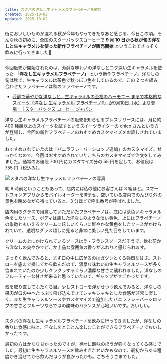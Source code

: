 ```yaml
---
title: スタバの洋なし生キャラメルフラペチーノを飲む
created: 2025-10-02
updated: 2025-10-02
---
```


街においしいものが溢れる秋が今年もやってきたなあと感じる、今日この頃。そんな秋の初めに、全国のスターバックスコーヒーで **9 月 10 日から秋が旬の洋なしと生キャラメルを使った新作フラペチーノが販売開始** ということでさっそく飲みに行ってきました🍐

---

今回販売が開始されたのは、芳醇な味わいの洋なしとコク深い生キャラメルを使った **「洋なし生キャラメルフラペチーノ」** という新作フラペチーノ。洋なしの旬は秋で、生キャラメルは茶色で秋っぽい色をしているので、この 2 つを組み合わせたフラペチーノは秋のフラペチーノです。

- [芳醇で華やかな洋なしと、生キャラメルの至福のハーモニー まるで本格的なスイーツ『洋なし 生キャラメル フラペチーノ®』が9月10日（水）より登場！ | スターバックス コーヒー ジャパン](https://www.starbucks.co.jp/press_release/pr2025-5612.php)

洋なし生キャラメルフラペチーノの販売を知らせるプレスリリースには、月に約 400 種類以上のスイーツを試すというスイーツライターの chico さんという方が登場し、今回の新作フラペチーノのおすすめカスタマイズをお話しされていました。

おすすめされていたのは「バニラフレーバーシロップ追加」のカスタマイズ。せっかくなので、今回はおすすめされていたこちらのカスタマイズで注文をしてみました。通常のお値段 700 円にカスタマイズ分の 55 円を足して、お値段は 755 円（税込み）。

![スタバの洋なし生キャラメルフラペチーノの写真](e5221264-f36f-4cb2-7eac-328b95cd9900)

朝 9 時前ということもあって、店内には私の他にお客さんは 3 組ほど。スマートフォンアプリからモバイルオーダーを済ませ、空いている店内でのんびり外の景色を眺めながら待っていると、3 分ほどで呼出番号が呼ばれました。

店内用のグラスで用意していただいたフラペチーノは、底には茶色いキャラメル色をしたソース、ボディは熟した洋なしのような淡い黄色、上にはフラペチーノの象徴ともいえるクリームに眩しいくらいに鮮やかな黄色をしたソースがかけられていて、透明なグラス越しに見ると非常に美しい見た目をしています。

クリームの上にかけられているソースはラ・フランスソースだそうで、飲む前から洋なしの爽やかでどこか上品な雰囲気の香りがふわりと感じられます。

さっそく飲んでみると、まず口の中に広がるのはガツンとくる強烈な甘さ。ストローを底まで挿してから飲んだので、濃厚な味わいの生キャラメルソースが多く含まれていたのか少しクラクラするくらい濃厚な甘さに襲われました。洋なしのフルーティーな甘さが来ると思っていたので、ギャップがすごかったです。

気を取り直してふたくち目。少しストローを浮かせつつ飲んでみると、洋なしの果肉が口の中へたっぷり飛び込んできてシャキシャキとした食感が非常に楽しく、また生キャラメルソースやカスタマイズで追加したバニラフレーバーシロップの甘さとフルーツならではの酸味のバランスが心地いいです。おいしい。

---

スタバの洋なし生キャラメルフラペチーノを飲みに行ってきましたが、洋なしの香りに食感に味と、洋なしをとことん楽しむことができるフラペチーノでおいしかったです。

最初の方はかなり甘かったのですが、徐々に酸味のほうが強くなってくる感じでした。最初に生キャラメルソースを飲みすぎたせいかもなので、最初からある程度かき混ぜてから飲んだほうが良かったかも。ごちそうさまでした。
